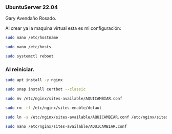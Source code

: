 ### UbuntuServer 22.04
Gary Avendaño Rosado.

Al crear ya la maquina virtual esta es mi configuración:

```bash
sudo nano /etc/hostname
```
```bash
sudo nano /etc/hosts
```
```bash
sudo systemctl reboot
```

### Al reiniciar.

```bash
sudo apt install -y nginx
```
```bash
sudo snap install certbot --classic
```
```bash
sudo mv /etc/nginx/sites-available/AQUICAMBIAR.conf
```
```bash
sudo rm -rf /etc/nginx/sites-enable/defaut
```
```bash
sudo ln -s /etc/nginx/sites-available/AQUICAMBIAR.conf /etc/nginx/sites-enable/
```
```bash
sudo nano /etc/nginx/sites-available/AQUICAMBIAR.conf
```
